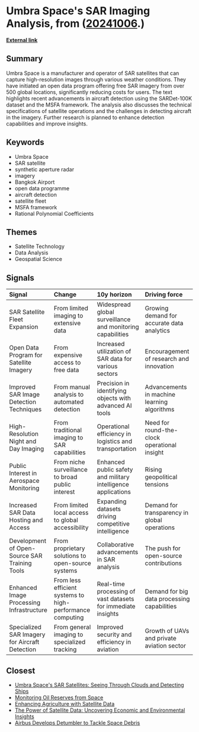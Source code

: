 # __Umbra Space's SAR Imaging Analysis__, from ([20241006](https://kghosh.substack.com/p/20241006).)

__[External link](https://tech.marksblogg.com/ai-sar-satellites-umbra-aircraft-detection.html?utm_medium=newsletter&_bhlid=2b892d57fef53c20fcac988c7a86b22c368b482f)__



## Summary

Umbra Space is a manufacturer and operator of SAR satellites that can capture high-resolution images through various weather conditions. They have initiated an open data program offering free SAR imagery from over 500 global locations, significantly reducing costs for users. The text highlights recent advancements in aircraft detection using the SARDet-100K dataset and the MSFA framework. The analysis also discusses the technical specifications of satellite operations and the challenges in detecting aircraft in the imagery. Further research is planned to enhance detection capabilities and improve insights.

## Keywords

* Umbra Space
* SAR satellite
* synthetic aperture radar
* imagery
* Bangkok Airport
* open data programme
* aircraft detection
* satellite fleet
* MSFA framework
* Rational Polynomial Coefficients

## Themes

* Satellite Technology
* Data Analysis
* Geospatial Science

## Signals

| Signal                                         | Change                                                    | 10y horizon                                                   | Driving force                                |
|:-----------------------------------------------|:----------------------------------------------------------|:--------------------------------------------------------------|:---------------------------------------------|
| SAR Satellite Fleet Expansion                  | From limited imaging to extensive data                    | Widespread global surveillance and monitoring capabilities    | Growing demand for accurate data analytics   |
| Open Data Program for Satellite Imagery        | From expensive access to free data                        | Increased utilization of SAR data for various sectors         | Encouragement of research and innovation     |
| Improved SAR Image Detection Techniques        | From manual analysis to automated detection               | Precision in identifying objects with advanced AI tools       | Advancements in machine learning algorithms  |
| High-Resolution Night and Day Imaging          | From traditional imaging to SAR capabilities              | Operational efficiency in logistics and transportation        | Need for round-the-clock operational insight |
| Public Interest in Aerospace Monitoring        | From niche surveillance to broad public interest          | Enhanced public safety and military intelligence applications | Rising geopolitical tensions                 |
| Increased SAR Data Hosting and Access          | From limited local access to global accessibility         | Expanding datasets driving competitive intelligence           | Demand for transparency in global operations |
| Development of Open-Source SAR Training Tools  | From proprietary solutions to open-source systems         | Collaborative advancements in SAR analysis                    | The push for open-source contributions       |
| Enhanced Image Processing Infrastructure       | From less efficient systems to high-performance computing | Real-time processing of vast datasets for immediate insights  | Demand for big data processing capabilities  |
| Specialized SAR Imagery for Aircraft Detection | From general imaging to specialized tracking              | Improved security and efficiency in aviation                  | Growth of UAVs and private aviation sector   |

## Closest

* [Umbra Space's SAR Satellites: Seeing Through Clouds and Detecting Ships](e9c412a5177b962bd3be06b219ea1c3c)
* [Monitoring Oil Reserves from Space](4adef1b6dbfef196be400697e52a2160)
* [Enhancing Agriculture with Satellite Data](3c4f4b0832ff414899cf292220127e16)
* [The Power of Satellite Data: Uncovering Economic and Environmental Insights](2c79a113d206a8ec8ec147422fcea12c)
* [Airbus Develops Detumbler to Tackle Space Debris](2f850bf26b4364d13487e2f1dc70f566)